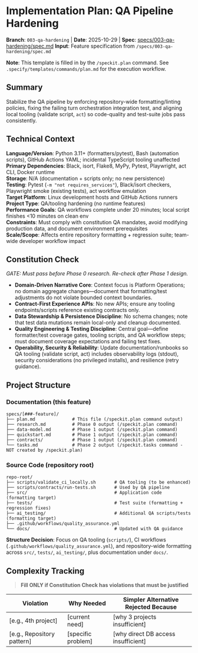 # Implementation Plan: QA Pipeline Hardening

**Branch**: `003-qa-hardening` | **Date**: 2025-10-29 | **Spec**: [specs/003-qa-hardening/spec.md](../003-qa-hardening/spec.md)
**Input**: Feature specification from `/specs/003-qa-hardening/spec.md`

**Note**: This template is filled in by the `/speckit.plan` command. See `.specify/templates/commands/plan.md` for the execution workflow.

## Summary

Stabilize the QA pipeline by enforcing repository-wide formatting/linting policies, fixing the failing turn orchestration integration test, and aligning local tooling (validate script, `act`) so code-quality and test-suite jobs pass consistently.

## Technical Context

**Language/Version**: Python 3.11+ (formatters/pytest), Bash (automation scripts), GitHub Actions YAML; incidental TypeScript tooling unaffected  
**Primary Dependencies**: Black, isort, Flake8, MyPy, Pytest, Playwright, act CLI, Docker runtime  
**Storage**: N/A (documentation + scripts only; no new persistence)  
**Testing**: Pytest (`-m "not requires_services"`), Black/isort checkers, Playwright smoke (existing tests), act workflow emulation  
**Target Platform**: Linux development hosts and GitHub Actions runners  
**Project Type**: QA/tooling hardening (no runtime features)  
**Performance Goals**: QA workflows complete under 20 minutes; local script finishes <10 minutes on clean env  
**Constraints**: Must comply with constitution QA mandates, avoid modifying production data, and document environment prerequisites  
**Scale/Scope**: Affects entire repository formatting + regression suite; team-wide developer workflow impact

## Constitution Check

*GATE: Must pass before Phase 0 research. Re-check after Phase 1 design.*

- **Domain-Driven Narrative Core**: Context focus is Platform Operations; no domain aggregate changes—document that formatting/test adjustments do not violate bounded context boundaries.  
- **Contract-First Experience APIs**: No new APIs; ensure any tooling endpoints/scripts reference existing contracts only.  
- **Data Stewardship & Persistence Discipline**: No schema changes; note that test data mutations remain local-only and cleanup documented.  
- **Quality Engineering & Testing Discipline**: Central goal—define formatter/test coverage gates, tooling scripts, and QA workflow steps; must document coverage expectations and failing test fixes.  
- **Operability, Security & Reliability**: Update documentation/runbooks so QA tooling (validate script, act) includes observability logs (stdout), security considerations (no privileged installs), and resilience (retry guidance).

## Project Structure

### Documentation (this feature)

```text
specs/[###-feature]/
├── plan.md              # This file (/speckit.plan command output)
├── research.md          # Phase 0 output (/speckit.plan command)
├── data-model.md        # Phase 1 output (/speckit.plan command)
├── quickstart.md        # Phase 1 output (/speckit.plan command)
├── contracts/           # Phase 1 output (/speckit.plan command)
└── tasks.md             # Phase 2 output (/speckit.tasks command - NOT created by /speckit.plan)
```

### Source Code (repository root)
<!--
  ACTION REQUIRED: Replace the placeholder tree below with the concrete layout
  for this feature. Delete unused options and expand the chosen structure with
  real paths (e.g., apps/admin, packages/something). The delivered plan must
  not include Option labels.
-->

```text
repo-root/
├── scripts/validate_ci_locally.sh       # QA tooling (to be enhanced)
├── scripts/contracts/run-tests.sh       # Used by QA pipeline
├── src/                                 # Application code (formatting target)
├── tests/                               # Test suite (formatting + regression fixes)
├── ai_testing/                          # Additional QA scripts/tests (formatting target)
├── .github/workflows/quality_assurance.yml
└── docs/                                # Updated with QA guidance
```

**Structure Decision**: Focus on QA tooling (`scripts/`), CI workflows (`.github/workflows/quality_assurance.yml`), and repository-wide formatting across `src/`, `tests/`, `ai_testing/`, plus documentation under `docs/`.

## Complexity Tracking

> **Fill ONLY if Constitution Check has violations that must be justified**

| Violation | Why Needed | Simpler Alternative Rejected Because |
|-----------|------------|-------------------------------------|
| [e.g., 4th project] | [current need] | [why 3 projects insufficient] |
| [e.g., Repository pattern] | [specific problem] | [why direct DB access insufficient] |
